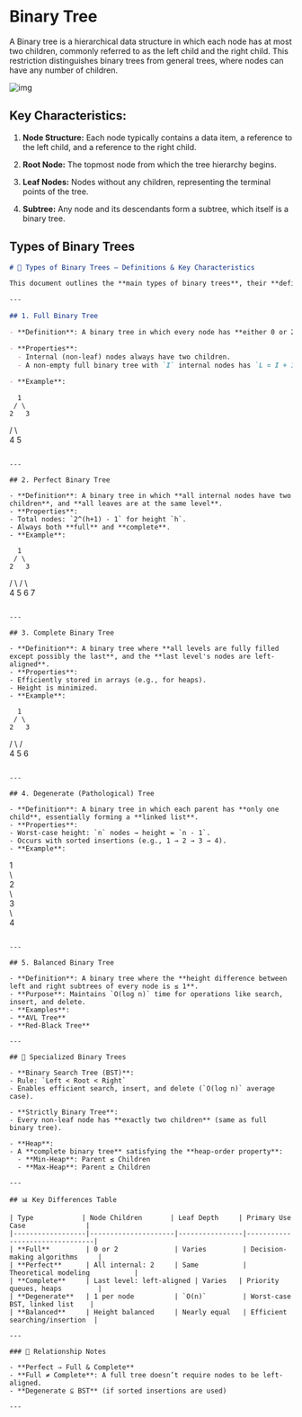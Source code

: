 # Binary Tree


A Binary tree is a hierarchical data structure in which each node has at most two children, commonly referred to as the left child and the right child. This restriction distinguishes binary trees from general trees, where nodes can have any number of children.


![img](https://upload.wikimedia.org/wikipedia/commons/thumb/5/5e/Binary_tree_v2.svg/250px-Binary_tree_v2.svg.png)



## Key Characteristics:


1. **Node Structure:** Each node typically contains a data item, a reference to the left child, and a reference to the right child.


2. **Root Node:** The topmost node from which the tree hierarchy begins.


3. **Leaf Nodes:** Nodes without any children, representing the terminal points of the tree.


4. **Subtree:** Any node and its descendants form a subtree, which itself is a binary tree.



## Types of Binary Trees



```markdown
# 🌲 Types of Binary Trees – Definitions & Key Characteristics

This document outlines the **main types of binary trees**, their **defining features**, **properties**, and **examples**.

---

## 1. Full Binary Tree

- **Definition**: A binary tree in which every node has **either 0 or 2 children**.

- **Properties**:
  - Internal (non-leaf) nodes always have two children.
  - A non-empty full binary tree with `I` internal nodes has `L = I + 1` leaves.
  
- **Example**:
  ```
      1  
     / \  
    2   3  
   / \     
  4   5
  ```

---

## 2. Perfect Binary Tree

- **Definition**: A binary tree in which **all internal nodes have two children**, and **all leaves are at the same level**.
- **Properties**:
  - Total nodes: `2^(h+1) - 1` for height `h`.
  - Always both **full** and **complete**.
- **Example**:
  ```
      1  
     / \  
    2   3  
   / \ / \  
  4  5 6  7
  ```

---

## 3. Complete Binary Tree

- **Definition**: A binary tree where **all levels are fully filled except possibly the last**, and the **last level's nodes are left-aligned**.
- **Properties**:
  - Efficiently stored in arrays (e.g., for heaps).
  - Height is minimized.
- **Example**:
  ```
      1  
     / \  
    2   3  
   / \ /  
  4  5 6
  ```

---

## 4. Degenerate (Pathological) Tree

- **Definition**: A binary tree in which each parent has **only one child**, essentially forming a **linked list**.
- **Properties**:
  - Worst-case height: `n` nodes → height = `n - 1`.
  - Occurs with sorted insertions (e.g., 1 → 2 → 3 → 4).
- **Example**:
  ```
  1  
   \  
    2  
     \  
      3  
       \  
        4
  ```

---

## 5. Balanced Binary Tree

- **Definition**: A binary tree where the **height difference between left and right subtrees of every node is ≤ 1**.
- **Purpose**: Maintains `O(log n)` time for operations like search, insert, and delete.
- **Examples**:
  - **AVL Tree**
  - **Red-Black Tree**

---

## 🎯 Specialized Binary Trees

- **Binary Search Tree (BST)**:  
  - Rule: `Left < Root < Right`  
  - Enables efficient search, insert, and delete (`O(log n)` average case).

- **Strictly Binary Tree**:  
  - Every non-leaf node has **exactly two children** (same as full binary tree).

- **Heap**:
  - A **complete binary tree** satisfying the **heap-order property**:
    - **Min-Heap**: Parent ≤ Children  
    - **Max-Heap**: Parent ≥ Children

---

## 📊 Key Differences Table

| Type            | Node Children       | Leaf Depth     | Primary Use Case               |
|------------------|---------------------|----------------|--------------------------------|
| **Full**         | 0 or 2              | Varies         | Decision-making algorithms     |
| **Perfect**      | All internal: 2     | Same           | Theoretical modeling           |
| **Complete**     | Last level: left-aligned | Varies   | Priority queues, heaps         |
| **Degenerate**   | 1 per node          | `O(n)`         | Worst-case BST, linked list    |
| **Balanced**     | Height balanced     | Nearly equal   | Efficient searching/insertion  |

---

### 🔁 Relationship Notes

- **Perfect ⇒ Full & Complete**  
- **Full ≠ Complete**: A full tree doesn’t require nodes to be left-aligned.
- **Degenerate ⊆ BST** (if sorted insertions are used)

---



